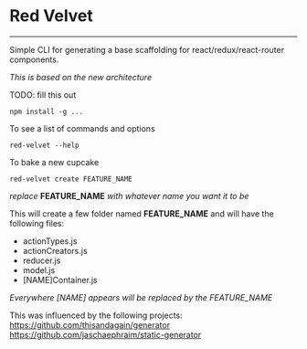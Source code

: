 # Red Velvet
------------

Simple CLI for generating a base scaffolding for react/redux/react-router components.

_This is based on the new architecture_


TODO: fill this out
```
npm install -g ...
```


To see a list of commands and options
```
red-velvet --help
```

To bake a new cupcake
```
red-velvet create FEATURE_NAME
```
_replace_ **FEATURE_NAME** _with whatever name you want it to be_

This will create a few folder named **FEATURE_NAME** and will have the following files:
- actionTypes.js
- actionCreators.js
- reducer.js
- model.js
- [NAME]Container.js

*Everywhere [NAME] appears will be replaced by the FEATURE_NAME*


This was influenced by the following projects:
https://github.com/thisandagain/generator
https://github.com/jaschaephraim/static-generator
